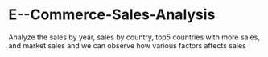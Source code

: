 # E--Commerce-Sales-Analysis
Analyze the sales by year, sales by country, top5 countries with more sales, and market sales and we can observe how various factors affects sales
